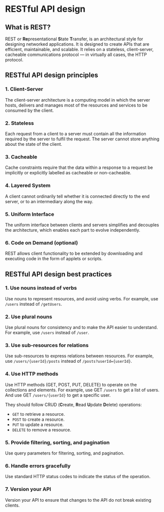 # RESTful API design

## What is REST?

REST or **Re**presentational **S**tate **T**ransfer, is an architectural style for designing networked applications.
It is designed to create APIs that are efficient, maintainable, and scalable.
It relies on a stateless, client-server, cacheable communications protocol — in virtually all cases, the HTTP protocol.

## RESTful API design principles

### 1. Client-Server

The client-server architecture is a computing model in which the server hosts, delivers and manages most of the resources and services to be consumed by the client.

### 2. Stateless

Each request from a client to a server must contain all the information required by the server to fulfil the request.
The server cannot store anything about the state of the client.

### 3. Cacheable

Cache constraints require that the data within a response to a request be implicitly or explicitly labelled as cacheable or non-cacheable.

### 4. Layered System

A client cannot ordinarily tell whether it is connected directly to the end server, or to an intermediary along the way.

### 5. Uniform Interface

The uniform interface between clients and servers simplifies and decouples the architecture, which enables each part to evolve independently.

### 6. Code on Demand (optional)

REST allows client functionality to be extended by downloading and executing code in the form of applets or scripts.

## RESTful API design best practices

### 1. Use nouns instead of verbs

Use nouns to represent resources, and avoid using verbs.
For example, use `/users` instead of `/getUsers`.

### 2. Use plural nouns

Use plural nouns for consistency and to make the API easier to understand.
For example, use `/users` instead of `/user`.

### 3. Use sub-resources for relations

Use sub-resources to express relations between resources.
For example, use `/users/{userId}/posts` instead of `/posts?userId={userId}`.

### 4. Use HTTP methods

Use HTTP methods (GET, POST, PUT, DELETE) to operate on the collections and elements.
For example, use GET `/users` to get a list of users.
And use GET `/users/{userId}` to get a specific user.

They should follow CRUD (**C**reate, **R**ead **U**pdate **D**elete) operations:

- `GET` to retrieve a resource.
- `POST` to create a resource.
- `PUT` to update a resource.
- `DELETE` to remove a resource.

### 5. Provide filtering, sorting, and pagination

Use query parameters for filtering, sorting, and pagination.

### 6. Handle errors gracefully

Use standard HTTP status codes to indicate the status of the operation.

### 7. Version your API

Version your API to ensure that changes to the API do not break existing clients.
